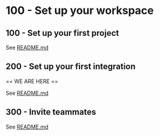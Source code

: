 # 100 - Set up your workspace

## 100 - Set up your first project

See [README.md](./100/README.md)

## 200 - Set up your first integration

== WE ARE HERE ==

See [README.md](./200/README.md)

## 300 - Invite teammates

See [README.md](./300/README.md)
